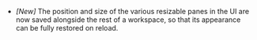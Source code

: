 * _[New]_ The position and size of the various resizable panes in the UI are now saved alongside the rest of a workspace, so that its appearance can be fully restored on reload. 
